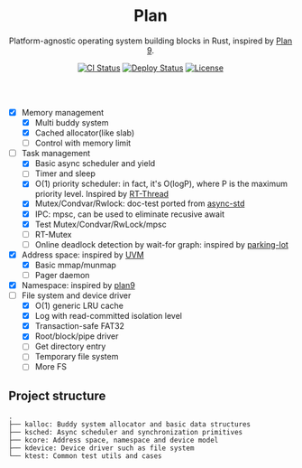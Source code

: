 
<h1 align="center">
Plan
<br/></h1>

<p align="center">
Platform-agnostic operating system building blocks in Rust, inspired by <a href="https://9p.io/plan9/">Plan 9</a>.
</p>

<div align="center">
    <a href="../../actions"><img src="../../workflows/CI/badge.svg" alt="CI Status" style="max-width:100%;"></a>
    <a href="../../actions"><img src="../../workflows/Deploy/badge.svg" alt="Deploy Status" style="max-width:100%;"></a>
    <a href="LICENSE"><img src="https://img.shields.io/badge/license-MIT-blue.svg" alt="License" style="max-width:100%;"></a>
</div>

<br/><br/>

- [x] Memory management
  - [x] Multi buddy system
  - [x] Cached allocator(like slab)
  - [ ] Control with memory limit
- [ ] Task management
  - [x] Basic async scheduler and yield
  - [ ] Timer and sleep
  - [x] O(1) priority scheduler: in fact, it's O(logP), where P is the maximum priority level. Inspired by [RT-Thread](https://github.com/RT-Thread/rt-thread)
  - [x] Mutex/Condvar/Rwlock: doc-test ported from [async-std](https://github.com/async-rs/async-std)
  - [x] IPC: mpsc, can be used to eliminate recusive await
  - [x] Test Mutex/Condvar/RwLock/mpsc
  - [ ] RT-Mutex
  - [ ] Online deadlock detection by wait-for graph: inspired by [parking-lot](https://github.com/Amanieu/parking_lot)
- [x] Address space: inspired by [UVM](https://www.netbsd.org/docs/kernel/uvm.html)
  - [x] Basic mmap/munmap
  - [ ] Pager daemon
- [x] Namespace: inspired by [plan9](https://github.com/0intro/plan9)
- [ ] File system and device driver
  - [x] O(1) generic LRU cache
  - [x] Log with read-committed isolation level
  - [x] Transaction-safe FAT32
  - [x] Root/block/pipe driver
  - [ ] Get directory entry
  - [ ] Temporary file system
  - [ ] More FS

## Project structure

```
.
├── kalloc: Buddy system allocator and basic data structures
├── ksched: Async scheduler and synchronization primitives
├── kcore: Address space, namespace and device model
├── kdevice: Device driver such as file system
└── ktest: Common test utils and cases
```
